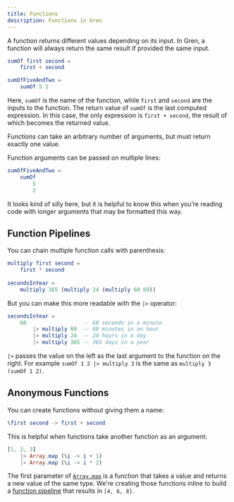 ```yaml
---
title: Functions
description: Functions in Gren
---
```


A function returns different values depending on its input. In Gren, a function will always return the same result if provided the same input.

```elm
sumOf first second =
    first + second

sumOfFiveAndTwo =
    sumOf 5 2
```

Here, `sumOf` is the name of the function, while `first` and `second` are the inputs to the function. The return value of `sumOf` is the last computed expression. In this case, the only expression is `first + second`, the result of which becomes the returned value.

Functions can take an arbitrary number of arguments, but must return exactly one value.

Function arguments can be passed on multiple lines:

```elm
sumOfFiveAndTwo =
    sumOf
        5
        2
```

It looks kind of silly here, but it is helpful to know this when you’re reading code with longer arguments that may be formatted this way.

## Function Pipelines

You can chain multiple function calls with parenthesis:

```elm
multiply first second =
    first * second
    
secondsInYear =
    multiply 365 (multiply 24 (multiply 60 60))
```

But you can make this more readable with the `|>` operator:

```elm
secondsInYear =
    60                  -- 60 seconds in a minute
        |> multiply 60  -- 60 minutes in an hour
        |> multiply 24  -- 24 hours in a day
        |> multiply 365 -- 365 days in a year
```

`|>` passes the value on the left as the last argument to the function on the right.
For example `sumOf 1 2 |> multiply 3` is the same as `multiply 3 (sumOf 1 2)`.

## Anonymous Functions

You can create functions without giving them a name:

```elm
\first second -> first + second
```

This is helpful when functions take another function as an argument:

```elm
[1, 2, 3]
    |> Array.map (\i -> i + 1)
    |> Array.map (\i -> i * 2)
```

The first parameter of [`Array.map`](https://packages.gren-lang.org/package/gren-lang/core/version/latest/module/Array#map) is a function that takes a value and returns a new value of the same type.
We're creating those functions inline to build a [function pipeline](#function-pipelines) that results in `[4, 6, 8]`.
